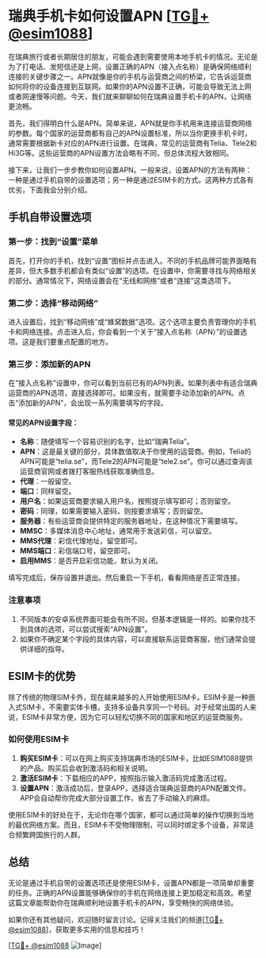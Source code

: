 # 瑞典手机卡如何设置APN [[TG💪+ @esim1088](https://t.me/s/esim1088)]

在瑞典旅行或者长期居住的朋友，可能会遇到需要使用本地手机卡的情况。无论是为了打电话、发短信还是上网，设置正确的APN（接入点名称）是确保网络顺利连接的关键步骤之一。APN就像是你的手机与运营商之间的桥梁，它告诉运营商如何将你的设备连接到互联网。如果你的APN设置不正确，可能会导致无法上网或者网速慢等问题。今天，我们就来聊聊如何在瑞典设置手机卡的APN，让网络更流畅。

首先，我们得明白什么是APN。简单来说，APN就是你手机用来连接运营商网络的参数。每个国家的运营商都有自己的APN设置标准，所以当你更换手机卡时，通常需要根据新卡对应的APN进行设置。在瑞典，常见的运营商有Telia、Tele2和Hi3G等。这些运营商的APN设置方法会略有不同，但总体流程大致相同。

接下来，让我们一步步教你如何设置APN。一般来说，设置APN的方法有两种：一种是通过手机自带的设置选项；另一种是通过ESIM卡的方式。这两种方式各有优劣，下面我会分别介绍。

## 手机自带设置选项

### 第一步：找到“设置”菜单
首先，打开你的手机，找到“设置”图标并点击进入。不同的手机品牌可能界面略有差异，但大多数手机都会有类似“设置”的选项。在设置中，你需要寻找与网络相关的部分。通常情况下，网络设置会在“无线和网络”或者“连接”这类选项下。

### 第二步：选择“移动网络”
进入设置后，找到“移动网络”或“蜂窝数据”选项。这个选项主要负责管理你的手机卡和网络连接。点击进入后，你会看到一个关于“接入点名称（APN）”的设置选项。这是我们要重点配置的地方。

### 第三步：添加新的APN
在“接入点名称”设置中，你可以看到当前已有的APN列表。如果列表中有适合瑞典运营商的APN选项，直接选择即可。如果没有，就需要手动添加新的APN。点击“添加新的APN”，会出现一系列需要填写的字段。

#### 常见的APN设置字段：
- **名称**：随便填写一个容易识别的名字，比如“瑞典Telia”。
- **APN**：这是最关键的部分，具体数值取决于你使用的运营商。例如，Telia的APN可能是“telia.se”，而Tele2的APN可能是“tele2.se”。你可以通过查询该运营商官网或者拨打客服热线获取准确信息。
- **代理**：一般留空。
- **端口**：同样留空。
- **用户名**：如果运营商要求输入用户名，按照提示填写即可；否则留空。
- **密码**：同理，如果需要输入密码，则按要求填写；否则留空。
- **服务器**：有些运营商会提供特定的服务器地址，在这种情况下需要填写。
- **MMSC**：多媒体消息中心地址，通常用于发送彩信，可以留空。
- **MMS代理**：彩信代理地址，留空即可。
- **MMS端口**：彩信端口号，留空即可。
- **启用MMS**：是否开启彩信功能，默认为关闭。

填写完成后，保存设置并退出。然后重启一下手机，看看网络是否正常连接。

### 注意事项
1. 不同版本的安卓系统界面可能会有所不同，但基本逻辑是一样的。如果你找不到具体的选项，可以尝试搜索“APN设置”。
2. 如果你不确定某个字段的具体内容，可以直接联系运营商客服，他们通常会提供详细的指导。

## ESIM卡的优势

除了传统的物理SIM卡外，现在越来越多的人开始使用ESIM卡。ESIM卡是一种嵌入式SIM卡，不需要实体卡槽，支持多设备共享同一个号码。对于经常出国的人来说，ESIM卡非常方便，因为它可以轻松切换不同的国家和地区的运营商服务。

### 如何使用ESIM卡
1. **购买ESIM卡**：可以在网上购买支持瑞典市场的ESIM卡，比如ESIM1088提供的产品。购买后会收到激活码和相关说明。
2. **激活ESIM卡**：下载相应的APP，按照指示输入激活码完成激活过程。
3. **设置APN**：激活成功后，登录APP，选择适合瑞典运营商的APN配置文件。APP会自动帮你完成大部分设置工作，省去了手动输入的麻烦。

使用ESIM卡的好处在于，无论你在哪个国家，都可以通过简单的操作切换到当地的最优网络方案。而且，ESIM卡不受物理限制，可以同时绑定多个设备，非常适合频繁跨国旅行的人群。

## 总结

无论是通过手机自带的设置选项还是使用ESIM卡，设置APN都是一项简单却重要的任务。正确的APN设置能够确保你的手机在网络连接上更加稳定和高效。希望这篇文章能帮助你在瑞典顺利地设置手机卡的APN，享受畅快的网络体验。

如果你还有其他疑问，欢迎随时留言讨论。记得关注我们的频道[[TG💪+ @esim1088](https://t.me/s/esim1088)]，获取更多实用的信息和技巧！

[[TG💪+ @esim1088](https://t.me/s/esim1088) ![Image](https://i.postimg.cc/4NQfJmqS/Snipaste-2025-05-13-00-14-12.png)]
